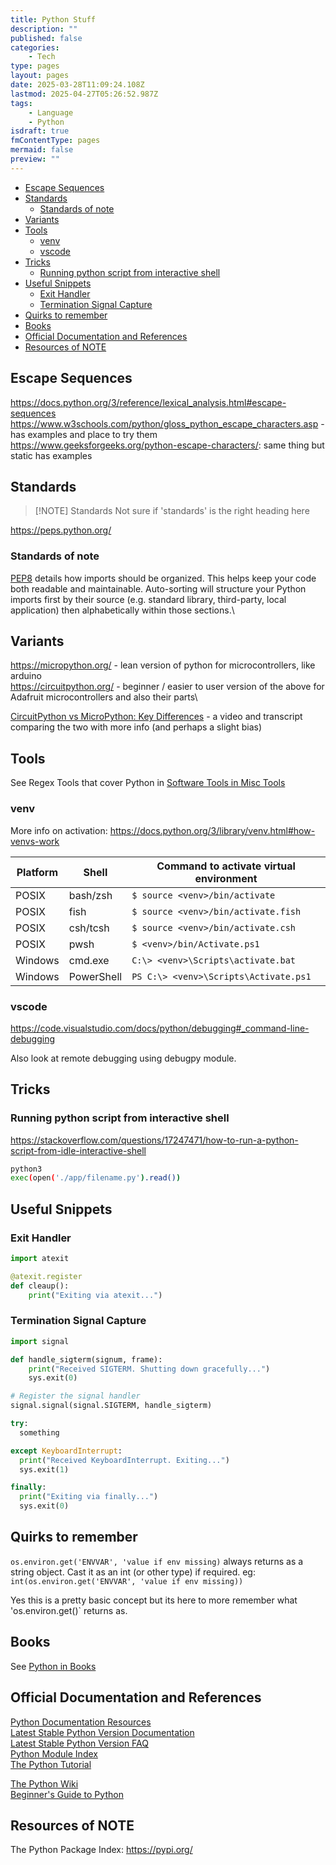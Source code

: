 ```yaml
---
title: Python Stuff
description: ""
published: false
categories:
    - Tech
type: pages
layout: pages
date: 2025-03-28T11:09:24.108Z
lastmod: 2025-04-27T05:26:52.987Z
tags:
    - Language
    - Python
isdraft: true
fmContentType: pages
mermaid: false
preview: ""
---
```

<!--- cSpell:words -->
<!--- cSpell:ignore debugpy tcsh -->

<!--- cSpell:disable --->
* [Escape Sequences](#escape-sequences)
* [Standards](#standards)
  * [Standards of note](#standards-of-note)
* [Variants](#variants)
* [Tools](#tools)
  * [venv](#venv)
  * [vscode](#vscode)
* [Tricks](#tricks)
  * [Running python script from interactive shell](#running-python-script-from-interactive-shell)
* [Useful Snippets](#useful-snippets)
  * [Exit Handler](#exit-handler)
  * [Termination Signal Capture](#termination-signal-capture)
* [Quirks to remember](#quirks-to-remember)
* [Books](#books)
* [Official Documentation and References](#official-documentation-and-references)
* [Resources of NOTE](#resources-of-note)
<!--- cSpell:enable --->

## Escape Sequences

<https://docs.python.org/3/reference/lexical_analysis.html#escape-sequences>\
<https://www.w3schools.com/python/gloss_python_escape_characters.asp> - has examples and place to try them\
<https://www.geeksforgeeks.org/python-escape-characters/>: same thing but static has examples

## Standards

> [!NOTE] Standards
> Not sure if 'standards' is the right heading here

<https://peps.python.org/>

### Standards of note

[PEP8](https://www.python.org/dev/peps/pep-0008/#imports) details how imports should be organized. This helps keep your code both readable and maintainable. Auto-sorting will structure your Python imports first by their source (e.g. standard library, third-party, local application) then alphabetically within those sections.\

## Variants

<https://micropython.org/> - lean version of python for microcontrollers, like arduino\
<https://circuitpython.org/> - beginner / easier to user version of the above for Adafruit microcontrollers and also their parts\

[CircuitPython vs MicroPython: Key Differences](https://core-electronics.com.au/videos/circuitpython-vs-micropython-key-differences) - a video and transcript comparing the two with more info (and perhaps a slight bias)

## Tools

See Regex Tools that cover Python in [Software Tools in Misc Tools](misc-tools.md#software-tools)

### venv

More info on activation: <https://docs.python.org/3/library/venv.html#how-venvs-work>

| Platform | Shell       | Command to activate virtual environment                               |
|----------|-------------|------------------------------------------------------------------------|
| POSIX    | bash/zsh    | `$ source <venv>/bin/activate`                                         |
| POSIX    | fish        | `$ source <venv>/bin/activate.fish`                                    |
| POSIX    | csh/tcsh    | `$ source <venv>/bin/activate.csh`                                     |
| POSIX    | pwsh        | `$ <venv>/bin/Activate.ps1`                                            |
| Windows  | cmd.exe     | `C:\> <venv>\Scripts\activate.bat`                                     |
| Windows  | PowerShell  | `PS C:\> <venv>\Scripts\Activate.ps1`                                  |

### vscode

<https://code.visualstudio.com/docs/python/debugging#_command-line-debugging>

Also look at remote debugging using debugpy module.

## Tricks

### Running python script from interactive shell

<https://stackoverflow.com/questions/17247471/how-to-run-a-python-script-from-idle-interactive-shell>

```bash
python3
exec(open('./app/filename.py').read())
```

## Useful Snippets

### Exit Handler

```python
import atexit

@atexit.register
def cleaup():
    print("Exiting via atexit...")
```

### Termination Signal Capture

```python
import signal

def handle_sigterm(signum, frame):
    print("Received SIGTERM. Shutting down gracefully...")
    sys.exit(0)

# Register the signal handler
signal.signal(signal.SIGTERM, handle_sigterm)

try: 
  something

except KeyboardInterrupt:
  print("Received KeyboardInterrupt. Exiting...")
  sys.exit(1)

finally:
  print("Exiting via finally...")
  sys.exit(0)
```

## Quirks to remember

`os.environ.get('ENVVAR', 'value if env missing)` always returns as a string object. Cast it as an int (or other type) if required. eg: `int(os.environ.get('ENVVAR', 'value if env missing))`

Yes this is a pretty basic concept but its here to more remember what 'os.environ.get()` returns as.

## Books

See [Python in Books](books.md#python)

## Official Documentation and References

[Python Documentation Resources](https://www.python.org/doc/)\
[Latest Stable Python Version Documentation](https://docs.python.org/)\
[Latest Stable Python Version FAQ](https://docs.python.org/faq/)\
[Python Module Index](https://docs.python.org/py-modindex.html)\
[The Python Tutorial](https://docs.python.org/tutorial)

[The Python Wiki](https://wiki.python.org/moin/)\
[Beginner's Guide to Python](https://wiki.python.org/moin/BeginnersGuide)

## Resources of NOTE

The Python Package Index: <https://pypi.org/>
